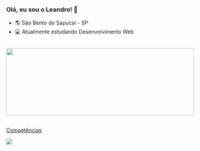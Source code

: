 ### Olá, eu sou o Leandro! 🎉

- 🌎 São Bento do Sapucaí - SP
- 💻 Atualmente estudando Desenvolvimento Web

##

<div>
  <a href="https://github.com/leandro-kurby">
  <img height="180em" width="100%" src="https://github-readme-stats.vercel.app/api?username=leandro  kurby&show_icons=true&theme=default&include_all_commits=true&count_private=true"/>
</div>

<div style="display="inline-block"><br>
 <p>Competências</p>
 <img src="https://skillicons.dev/icons?i=html,css,javascript,react,git,github,figma,vercel,discord,stackoverflow" />
</div>                                                         

